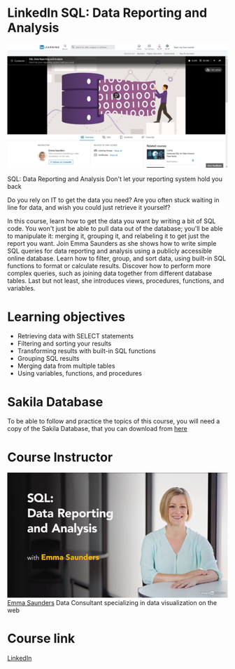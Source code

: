 # LinkedIn SQL: Data Reporting and Analysis

![Simple DataTables using Bootstrap 4](https://github.com/satrianivzla/LinkedIn-SQL/blob/main/curso1.png)

SQL: Data Reporting and Analysis
Don't let your reporting system hold you back 

Do you rely on IT to get the data you need? 
Are you often stuck waiting in line for data, and wish you could just retrieve it yourself? 

In this course, learn how to get the data you want by writing a bit of SQL code. You won't just be able to pull data out of the database; you'll be able to manipulate it: merging it, grouping it, and relabeling it to get just the report you want. Join Emma Saunders as she shows how to write simple SQL queries for data reporting and analysis using a publicly accessible online database. Learn how to filter, group, and sort data, using built-in SQL functions to format or calculate results. Discover how to perform more complex queries, such as joining data together from different database tables. Last but not least, she introduces views, procedures, functions, and variables.

# Learning objectives

* Retrieving data with SELECT statements
* Filtering and sorting your results
* Transforming results with built-in SQL functions
* Grouping SQL results
* Merging data from multiple tables
* Using variables, functions, and procedures
  
# Sakila Database 
  To be able to follow and practice the topics of this course, you will need a copy of the Sakila Database, that you can download from [here](https://dev.mysql.com/doc/sakila/en/)

 # Course Instructor  
 ![Simple DataTables using Bootstrap 4](https://github.com/satrianivzla/LinkedIn-SQL/blob/main/curso.png)
 [Emma Saunders](https://www.linkedin.com/learning/instructors/emma-saunders) Data Consultant specializing in data visualization on the web
  
 # Course link   
[LinkedIn](https://www.linkedin.com/learning/sql-data-reporting-and-analysis-2/don-t-let-your-reporting-system-hold-you-back) 
